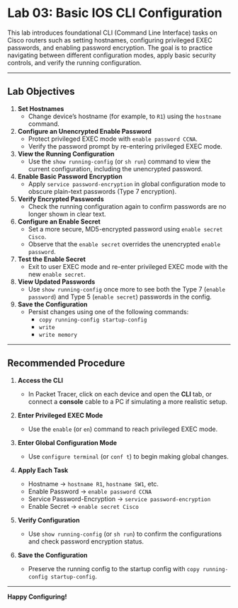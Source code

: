 # Lab 03: Basic IOS CLI Configuration

This lab introduces foundational CLI (Command Line Interface) tasks on Cisco routers such as setting hostnames, configuring privileged EXEC passwords, and enabling password encryption. The goal is to practice navigating between different configuration modes, apply basic security controls, and verify the running configuration.

---

## Lab Objectives

1. **Set Hostnames**  
   - Change device’s hostname (for example, to `R1`) using the `hostname` command.
2. **Configure an Unencrypted Enable Password**  
   - Protect privileged EXEC mode with `enable password CCNA`.
   - Verify the password prompt by re-entering privileged EXEC mode.
3. **View the Running Configuration**  
   - Use the `show running-config` (or `sh run`) command to view the current configuration, including the unencrypted password.
4. **Enable Basic Password Encryption**  
   - Apply `service password-encryption` in global configuration mode to obscure plain-text passwords (Type 7 encryption).
5. **Verify Encrypted Passwords**  
   - Check the running configuration again to confirm passwords are no longer shown in clear text.
6. **Configure an Enable Secret**  
   - Set a more secure, MD5-encrypted password using `enable secret Cisco`.
   - Observe that the `enable secret` overrides the unencrypted `enable password`.
7. **Test the Enable Secret**  
   - Exit to user EXEC mode and re-enter privileged EXEC mode with the new `enable secret`.
8. **View Updated Passwords**  
   - Use `show running-config` once more to see both the Type 7 (`enable password`) and Type 5 (`enable secret`) passwords in the config.
9. **Save the Configuration**  
   - Persist changes using one of the following commands:  
     - `copy running-config startup-config`  
     - `write`  
     - `write memory`  

---

## Recommended Procedure

1. **Access the CLI**  
   - In Packet Tracer, click on each device and open the **CLI** tab, or connect a **console** cable to a PC if simulating a more realistic setup.

2. **Enter Privileged EXEC Mode**  
   - Use the `enable` (or `en`) command to reach privileged EXEC mode.

3. **Enter Global Configuration Mode**  
   - Use `configure terminal` (or `conf t`) to begin making global changes.

4. **Apply Each Task**  
   - Hostname → `hostname R1`, `hostname SW1`, etc.  
   - Enable Password → `enable password CCNA`  
   - Service Password-Encryption → `service password-encryption`  
   - Enable Secret → `enable secret Cisco`

5. **Verify Configuration**  
   - Use `show running-config` (or `sh run`) to confirm the configurations and check password encryption status.

6. **Save the Configuration**  
   - Preserve the running config to the startup config with `copy running-config startup-config`.

---

**Happy Configuring!**

